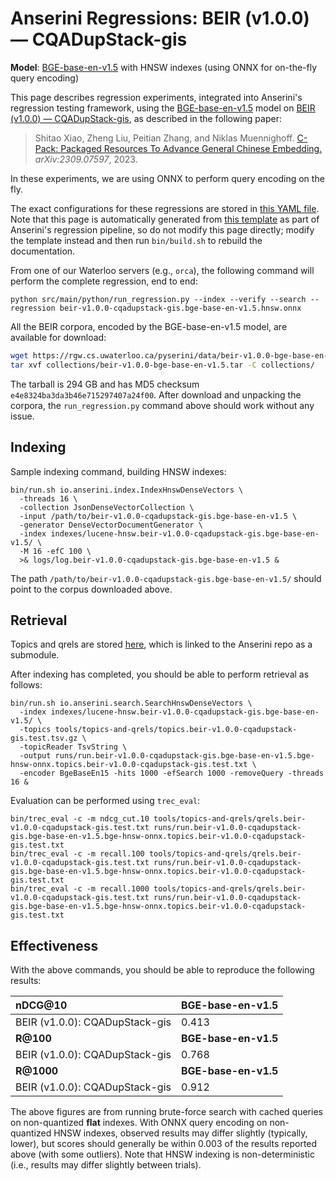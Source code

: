 # Anserini Regressions: BEIR (v1.0.0) &mdash; CQADupStack-gis

**Model**: [BGE-base-en-v1.5](https://huggingface.co/BAAI/bge-base-en-v1.5) with HNSW indexes (using ONNX for on-the-fly query encoding)

This page describes regression experiments, integrated into Anserini's regression testing framework, using the [BGE-base-en-v1.5](https://huggingface.co/BAAI/bge-base-en-v1.5) model on [BEIR (v1.0.0) &mdash; CQADupStack-gis](http://beir.ai/), as described in the following paper:

> Shitao Xiao, Zheng Liu, Peitian Zhang, and Niklas Muennighoff. [C-Pack: Packaged Resources To Advance General Chinese Embedding.](https://arxiv.org/abs/2309.07597) _arXiv:2309.07597_, 2023.

In these experiments, we are using ONNX to perform query encoding on the fly.

The exact configurations for these regressions are stored in [this YAML file](../../src/main/resources/regression/beir-v1.0.0-cqadupstack-gis.bge-base-en-v1.5.hnsw.onnx.yaml).
Note that this page is automatically generated from [this template](../../src/main/resources/docgen/templates/beir-v1.0.0-cqadupstack-gis.bge-base-en-v1.5.hnsw.onnx.template) as part of Anserini's regression pipeline, so do not modify this page directly; modify the template instead and then run `bin/build.sh` to rebuild the documentation.

From one of our Waterloo servers (e.g., `orca`), the following command will perform the complete regression, end to end:

```
python src/main/python/run_regression.py --index --verify --search --regression beir-v1.0.0-cqadupstack-gis.bge-base-en-v1.5.hnsw.onnx
```

All the BEIR corpora, encoded by the BGE-base-en-v1.5 model, are available for download:

```bash
wget https://rgw.cs.uwaterloo.ca/pyserini/data/beir-v1.0.0-bge-base-en-v1.5.tar -P collections/
tar xvf collections/beir-v1.0.0-bge-base-en-v1.5.tar -C collections/
```

The tarball is 294 GB and has MD5 checksum `e4e8324ba3da3b46e715297407a24f00`.
After download and unpacking the corpora, the `run_regression.py` command above should work without any issue.

## Indexing

Sample indexing command, building HNSW indexes:

```
bin/run.sh io.anserini.index.IndexHnswDenseVectors \
  -threads 16 \
  -collection JsonDenseVectorCollection \
  -input /path/to/beir-v1.0.0-cqadupstack-gis.bge-base-en-v1.5 \
  -generator DenseVectorDocumentGenerator \
  -index indexes/lucene-hnsw.beir-v1.0.0-cqadupstack-gis.bge-base-en-v1.5/ \
  -M 16 -efC 100 \
  >& logs/log.beir-v1.0.0-cqadupstack-gis.bge-base-en-v1.5 &
```

The path `/path/to/beir-v1.0.0-cqadupstack-gis.bge-base-en-v1.5/` should point to the corpus downloaded above.

## Retrieval

Topics and qrels are stored [here](https://github.com/castorini/anserini-tools/tree/master/topics-and-qrels), which is linked to the Anserini repo as a submodule.

After indexing has completed, you should be able to perform retrieval as follows:

```
bin/run.sh io.anserini.search.SearchHnswDenseVectors \
  -index indexes/lucene-hnsw.beir-v1.0.0-cqadupstack-gis.bge-base-en-v1.5/ \
  -topics tools/topics-and-qrels/topics.beir-v1.0.0-cqadupstack-gis.test.tsv.gz \
  -topicReader TsvString \
  -output runs/run.beir-v1.0.0-cqadupstack-gis.bge-base-en-v1.5.bge-hnsw-onnx.topics.beir-v1.0.0-cqadupstack-gis.test.txt \
  -encoder BgeBaseEn15 -hits 1000 -efSearch 1000 -removeQuery -threads 16 &
```

Evaluation can be performed using `trec_eval`:

```
bin/trec_eval -c -m ndcg_cut.10 tools/topics-and-qrels/qrels.beir-v1.0.0-cqadupstack-gis.test.txt runs/run.beir-v1.0.0-cqadupstack-gis.bge-base-en-v1.5.bge-hnsw-onnx.topics.beir-v1.0.0-cqadupstack-gis.test.txt
bin/trec_eval -c -m recall.100 tools/topics-and-qrels/qrels.beir-v1.0.0-cqadupstack-gis.test.txt runs/run.beir-v1.0.0-cqadupstack-gis.bge-base-en-v1.5.bge-hnsw-onnx.topics.beir-v1.0.0-cqadupstack-gis.test.txt
bin/trec_eval -c -m recall.1000 tools/topics-and-qrels/qrels.beir-v1.0.0-cqadupstack-gis.test.txt runs/run.beir-v1.0.0-cqadupstack-gis.bge-base-en-v1.5.bge-hnsw-onnx.topics.beir-v1.0.0-cqadupstack-gis.test.txt
```

## Effectiveness

With the above commands, you should be able to reproduce the following results:

| **nDCG@10**                                                                                                  | **BGE-base-en-v1.5**|
|:-------------------------------------------------------------------------------------------------------------|-----------|
| BEIR (v1.0.0): CQADupStack-gis                                                                               | 0.413     |
| **R@100**                                                                                                    | **BGE-base-en-v1.5**|
| BEIR (v1.0.0): CQADupStack-gis                                                                               | 0.768     |
| **R@1000**                                                                                                   | **BGE-base-en-v1.5**|
| BEIR (v1.0.0): CQADupStack-gis                                                                               | 0.912     |

The above figures are from running brute-force search with cached queries on non-quantized **flat** indexes.
With ONNX query encoding on non-quantized HNSW indexes, observed results may differ slightly (typically, lower), but scores should generally be within 0.003 of the results reported above (with some outliers).
Note that HNSW indexing is non-deterministic (i.e., results may differ slightly between trials).
